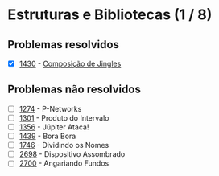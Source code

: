 # Estruturas e Bibliotecas (1 / 8)



## Problemas resolvidos

  - [x]  [1430](https://www.beecrowd.com.br/judge/pt/problems/view/1430) - [Composição de Jingles](https://github.com/potigol/uoj-potigol/blob/master/src/1400/1430.poti)

## Problemas não resolvidos

  - [ ]  [1274](https://www.beecrowd.com.br/judge/pt/problems/view/1274) - P-Networks
  - [ ]  [1301](https://www.beecrowd.com.br/judge/pt/problems/view/1301) - Produto do Intervalo
  - [ ]  [1356](https://www.beecrowd.com.br/judge/pt/problems/view/1356) - Júpiter Ataca!
  - [ ]  [1439](https://www.beecrowd.com.br/judge/pt/problems/view/1439) - Bora Bora
  - [ ]  [1746](https://www.beecrowd.com.br/judge/pt/problems/view/1746) - Dividindo os Nomes
  - [ ]  [2698](https://www.beecrowd.com.br/judge/pt/problems/view/2698) - Dispositivo Assombrado
  - [ ]  [2700](https://www.beecrowd.com.br/judge/pt/problems/view/2700) - Angariando Fundos